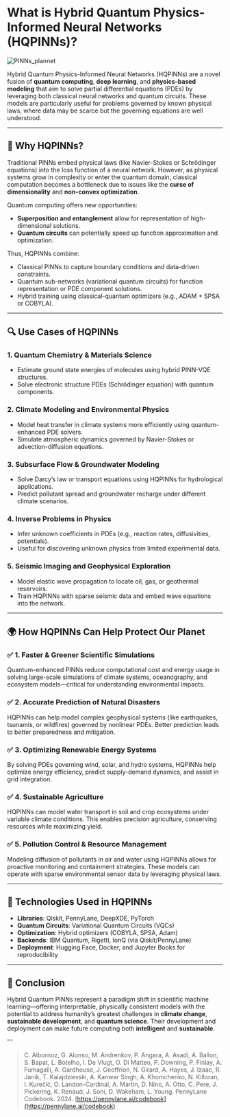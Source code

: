 
[](https://drive.google.com/file/d/1-S8Hh5HAfeMLJLYdJ-Xv-k5edVIBdzhc/view?usp=drivesdk)
# What is Hybrid Quantum Physics-Informed Neural Networks (HQPINNs)?
![PINNs_plannet](https://github.com/user-attachments/assets/8e557ed1-cd77-4432-85c7-f5ea14cbb122)

Hybrid Quantum Physics-Informed Neural Networks (HQPINNs) are a novel fusion of **quantum computing**, **deep learning**, and **physics-based modeling** that aim to solve partial differential equations (PDEs) by leveraging both classical neural networks and quantum circuits. These models are particularly useful for problems governed by known physical laws, where data may be scarce but the governing equations are well understood.

---

## 📘 Why HQPINNs?

Traditional PINNs embed physical laws (like Navier-Stokes or Schrödinger equations) into the loss function of a neural network. However, as physical systems grow in complexity or enter the quantum domain, classical computation becomes a bottleneck due to issues like the **curse of dimensionality** and **non-convex optimization**.

Quantum computing offers new opportunities:
- **Superposition and entanglement** allow for representation of high-dimensional solutions.
- **Quantum circuits** can potentially speed up function approximation and optimization.

Thus, HQPINNs combine:
- Classical PINNs to capture boundary conditions and data-driven constraints.
- Quantum sub-networks (variational quantum circuits) for function representation or PDE component solutions.
- Hybrid training using classical-quantum optimizers (e.g., ADAM + SPSA or COBYLA).

---

## 🔍 Use Cases of HQPINNs

### 1. **Quantum Chemistry & Materials Science**
- Estimate ground state energies of molecules using hybrid PINN-VQE structures.
- Solve electronic structure PDEs (Schrödinger equation) with quantum components.

### 2. **Climate Modeling and Environmental Physics**
- Model heat transfer in climate systems more efficiently using quantum-enhanced PDE solvers.
- Simulate atmospheric dynamics governed by Navier-Stokes or advection-diffusion equations.

### 3. **Subsurface Flow & Groundwater Modeling**
- Solve Darcy’s law or transport equations using HQPINNs for hydrological applications.
- Predict pollutant spread and groundwater recharge under different climate scenarios.

### 4. **Inverse Problems in Physics**
- Infer unknown coefficients in PDEs (e.g., reaction rates, diffusivities, potentials).
- Useful for discovering unknown physics from limited experimental data.

### 5. **Seismic Imaging and Geophysical Exploration**
- Model elastic wave propagation to locate oil, gas, or geothermal reservoirs.
- Train HQPINNs with sparse seismic data and embed wave equations into the network.

---

## 🌍 How HQPINNs Can Help Protect Our Planet

### ✅ 1. **Faster & Greener Scientific Simulations**
Quantum-enhanced PINNs reduce computational cost and energy usage in solving large-scale simulations of climate systems, oceanography, and ecosystem models—critical for understanding environmental impacts.

### ✅ 2. **Accurate Prediction of Natural Disasters**
HQPINNs can help model complex geophysical systems (like earthquakes, tsunamis, or wildfires) governed by nonlinear PDEs. Better prediction leads to better preparedness and mitigation.

### ✅ 3. **Optimizing Renewable Energy Systems**
By solving PDEs governing wind, solar, and hydro systems, HQPINNs help optimize energy efficiency, predict supply-demand dynamics, and assist in grid integration.

### ✅ 4. **Sustainable Agriculture**
HQPINNs can model water transport in soil and crop ecosystems under variable climate conditions. This enables precision agriculture, conserving resources while maximizing yield.

### ✅ 5. **Pollution Control & Resource Management**
Modeling diffusion of pollutants in air and water using HQPINNs allows for proactive monitoring and containment strategies. These models can operate with sparse environmental sensor data by leveraging physical laws.

---

## 🔧 Technologies Used in HQPINNs

- **Libraries**: Qiskit, PennyLane, DeepXDE, PyTorch
- **Quantum Circuits**: Variational Quantum Circuits (VQCs)
- **Optimization**: Hybrid optimizers (COBYLA, SPSA, Adam)
- **Backends**: IBM Quantum, Rigetti, IonQ (via Qiskit/PennyLane)
- **Deployment**: Hugging Face, Docker, and Jupyter Books for reproducibility

---

## 🧭 Conclusion

Hybrid Quantum PINNs represent a paradigm shift in scientific machine learning—offering interpretable, physically consistent models with the potential to address humanity’s greatest challenges in **climate change**, **sustainable development**, and **quantum science**. Their development and deployment can make future computing both **intelligent** and **sustainable**.

'''
> C. Albornoz, G. Alonso, M. Andrenkov, P. Angara, A. Asadi, A. Ballon, S. Bapat, L. Botelho, I. De Vlugt, O. Di Matteo, P. Downing, P. Finlay, A. Fumagalli, A. Gardhouse, J. Geoffrion, N. Girard, A. Hayes, J. Izaac, R. Janik, T. Kalajdzievski, A. Kanwar Singh, A. Khomchenko, N. Killoran, I. Kurečić, O. Landon-Cardinal, A. Martin, D. Nino, A. Otto, C. Pere, J. Pickering, K. Renaud, J. Soni, D. Wakeham, L. Young. PennyLane Codebook. 2024. [https://pennylane.ai/codebook](https://pennylane.ai/codebook)
